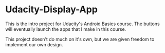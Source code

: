 # Udacity-Display-App

This is the intro project for Udacity's Android Basics course. The buttons will eventually launch the apps that I make in this course.

This project doesn't do much on it's own, but we are given freedom to implement our own design.
